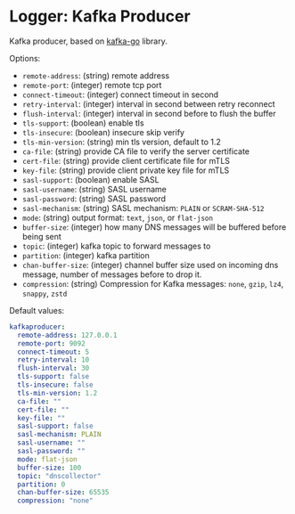 # Logger: Kafka Producer

Kafka producer, based on [kafka-go](https://github.com/segmentio/kafka-go) library.

Options:

- `remote-address`: (string) remote address
- `remote-port`: (integer) remote tcp port
- `connect-timeout`: (integer) connect timeout in second
- `retry-interval`: (integer) interval in second between retry reconnect
- `flush-interval`: (integer) interval in second before to flush the buffer
- `tls-support`: (boolean) enable tls
- `tls-insecure`: (boolean) insecure skip verify
- `tls-min-version`: (string) min tls version, default to 1.2
- `ca-file`: (string) provide CA file to verify the server certificate
- `cert-file`: (string) provide client certificate file for mTLS
- `key-file`: (string) provide client private key file for mTLS
- `sasl-support`: (boolean) enable SASL
- `sasl-username`: (string) SASL username
- `sasl-password`: (string) SASL password
- `sasl-mechanism`: (string) SASL mechanism: `PLAIN` or `SCRAM-SHA-512`
- `mode`: (string)  output format: `text`, `json`, or `flat-json`
- `buffer-size`: (integer) how many DNS messages will be buffered before being sent
- `topic`: (integer) kafka topic to forward messages to
- `partition`: (integer) kafka partition
- `chan-buffer-size`: (integer) channel buffer size used on incoming dns message, number of messages before to drop it.
- `compression`: (string) Compression for Kafka messages: `none`, `gzip`, `lz4`, `snappy`, `zstd`

Default values:

```yaml
kafkaproducer:
  remote-address: 127.0.0.1
  remote-port: 9092
  connect-timeout: 5
  retry-interval: 10
  flush-interval: 30
  tls-support: false
  tls-insecure: false
  tls-min-version: 1.2
  ca-file: ""
  cert-file: ""
  key-file: ""
  sasl-support: false
  sasl-mechanism: PLAIN
  sasl-username: ""
  sasl-password: ""
  mode: flat-json
  buffer-size: 100
  topic: "dnscollector"
  partition: 0
  chan-buffer-size: 65535
  compression: "none"
```
